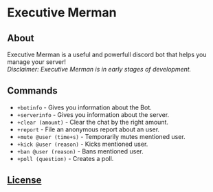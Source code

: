 # Executive Merman

## About
Executive Merman is a useful and powerfull discord bot that helps you manage your server!
<br>
*Disclaimer: Executive Merman is in early stages of development.*
<br>
## Commands
- `+botinfo` - Gives you information about the Bot.
- `+serverinfo` - Gives you information about the server.
- `+clear (amount)` - Clear the chat by the right amount.
- `+report` - File an anonymous report about an user.
- `+mute @user (time+s)` - Temporarily mutes mentioned user.
- `+kick @user (reason)` - Kicks mentioned user.
- `+ban @user (reason)` - Bans mentioned user.
- `+poll (question)` - Creates a poll.

## [License](LICENSE)
